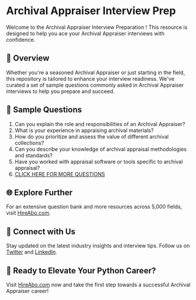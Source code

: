 # Archival Appraiser Interview Prep

Welcome to the Archival Appraiser Interview Preparation ! This resource is designed to help you ace your Archival Appraiser interviews with confidence.

## 🚀 Overview

Whether you're a seasoned Archival Appraiser or just starting in the field, this repository is tailored to enhance your interview readiness. We've curated a set of sample questions commonly asked in Archival Appraiser interviews to help you prepare and succeed.

## 📝 Sample Questions

1. Can you explain the role and responsibilities of an Archival Appraiser?
2. What is your experience in appraising archival materials?
3. How do you prioritize and assess the value of different archival collections?
4. Can you describe your knowledge of archival appraisal methodologies and standards?
5. Have you worked with appraisal software or tools specific to archival appraisal?
6. [CLICK HERE FOR MORE QUESTIONS](https://hireabo.com/job/18_2_41/Archival%20Appraiser)

## 🌐 Explore Further

For an extensive question bank and more resources across 5,000 fields, visit [HireAbo.com](https://www.hireabo.com).

## 📱 Connect with Us

Stay updated on the latest industry insights and interview tips. Follow us on [Twitter](https://twitter.com/hireabo) and [LinkedIn](https://www.linkedin.com/in/hire-abo-3609972a8/).

## 🚀 Ready to Elevate Your Python Career?

Visit [HireAbo.com](https://www.hireabo.com) now and take the first step towards a successful Archival Appraiser career!